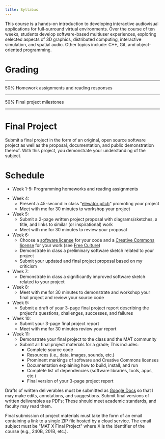 ```yaml
---
title: Syllabus
---
```


<section>

This course is a hands-on introduction to developing interactive audiovisual applications for full-surround virtual environments. Over the course of ten weeks, students develop software-based multiuser experiences, exploring selected aspects of 3D graphics, distributed computing, interactive simulation, and spatial audio. Other topics include: C++, Git, and object-oriented programming.

</section>

# Grading

-----------------------------------------------------

 50% Homework assignments and reading responses

---- ------------------------------------------------

 50% Final project milestones                 

-----------------------------------------------------

# Final Project

Submit a final project in the form of an original, open source software project as well as the proposal, documentation, and public demonstration thereof. With this project, you demonstrate your understanding of the subject.

# Schedule

- Week 1-5: Programming homeworks and reading assignments
+ Week 4:
  * Present a 45-second in class "[elevator pitch](https://en.wikipedia.org/wiki/Elevator_pitch)" promoting your project
  * Meet with me for 30 minutes to workshop your project
+ Week 5:
  * Submit a 2-page written project proposal with diagrams/sketches, a title, and links to similar (or inspirational) work
  * Meet with me for 30 minutes to review your proposal
+ Week 6:
  * Choose a [software license](https://opensource.org/licenses) for your code and a [Creative Commons license](https://creativecommons.org/share-your-work) for your work (see [Free Culture](https://en.wikipedia.org/wiki/Free_Culture_(book)))
  * Demonstrate in class a preliminary software sketch related to your project
  * Submit your updated and final project proposal based on my criticism
+ Week 7:
  * Demonstrate in class a significantly improved software sketch related to your project
+ Week 8:
  * Meet with me for 30 minutes to demonstrate and workshop your final project and review your source code
+ Week 9:
  * Submit a draft of your 3-page final project report describing the project's questions, challenges, successes, and failures
+ Week 10:
  * Submit your 3-page final project report
  * Meet with me for 30 minutes review your report
+ Week 11:
  * Demonstrate your final project to the class and the MAT community
  * Submit all final project materials for a grade; This includes:
    - Complete source code
    - Resources (i.e., data, images, sounds, etc.)
    - Prominent markings of software and Creative Commons licenses
    - Documentation explaining how to build, install, and run
    - Complete list of dependencies (software libraries, tools, apps, etc.)
    - Final version of your 3-page project report

Drafts of written deliverables must be submitted as [Google Docs](https://docs.google.com) so that I may make edits, annotations, and suggestions. Submit final versions of written deliverables as PDFs; These should meet academic standards, and faculty may read them.

Final submission of project materials must take the form of an email containing a link to a single ZIP file hosted by a cloud service. The email subject must be "MAT X Final Project" where X is the identifier of the course (e.g., 240B, 201B, etc.).

